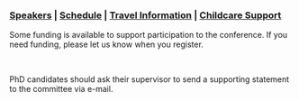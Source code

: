 <html>
<h3> <a href="https://fgallinaro.github.io/geomod-conference.github.io/speakers">Speakers</a> |  <a href="https://fgallinaro.github.io/geomod-conference.github.io/schedule">Schedule</a>  | <a href="https://fgallinaro.github.io/geomod-conference.github.io/travel-information">Travel Information</a> | <a href="https://fgallinaro.github.io/geomod-conference.github.io/childcare">Childcare Support</a> </h3>
  
Some funding is available to support participation to the conference. If you need funding, please let us know when you register. 

  <br>
  
PhD candidates should ask their supervisor to send a supporting statement to the committee via e-mail.
</html>
